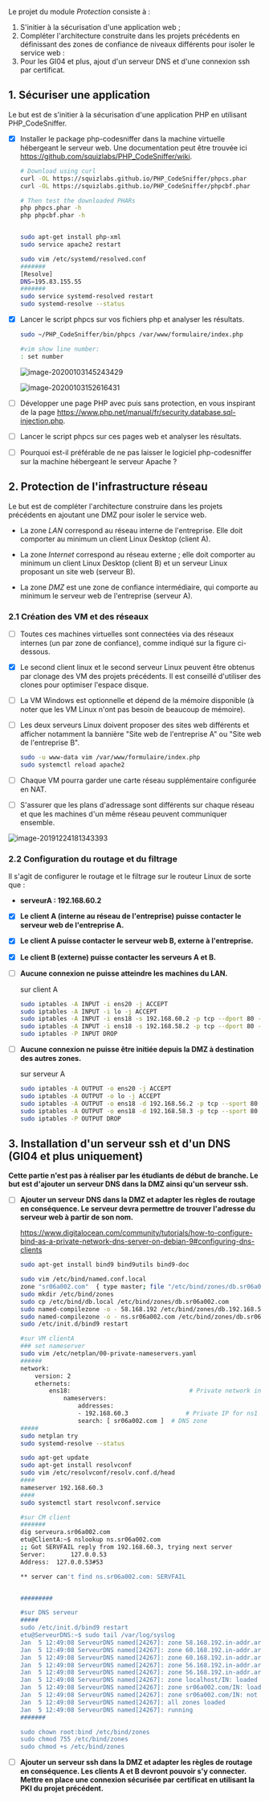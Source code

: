 Le projet du module *Protection* consiste à :

1. S'initier à la sécurisation d'une application web ;
2. Compléter l'architecture construite dans les projets précédents en définissant des zones de confiance de niveaux différents pour isoler le service web :
3. Pour les GI04 et plus, ajout d'un serveur DNS et d'une connexion ssh par certificat.



## 1. Sécuriser une application

Le but est de s'initier à la sécurisation d'une application PHP en utilisant PHP_CodeSniffer.

* [x] Installer le package php-codesniffer dans la machine virtuelle hébergeant le serveur web. Une documentation peut être trouvée ici https://github.com/squizlabs/PHP_CodeSniffer/wiki.

  ```bash
  # Download using curl
  curl -OL https://squizlabs.github.io/PHP_CodeSniffer/phpcs.phar
  curl -OL https://squizlabs.github.io/PHP_CodeSniffer/phpcbf.phar
  
  # Then test the downloaded PHARs
  php phpcs.phar -h
  php phpcbf.phar -h
  
  
  sudo apt-get install php-xml
  sudo service apache2 restart
  ```

  ```bash
  sudo vim /etc/systemd/resolved.conf 
  #######
  [Resolve]
  DNS=195.83.155.55
  #######
  sudo service systemd-resolved restart
  sudo systemd-resolve --status
  ```

  

* [x] Lancer le script phpcs sur vos fichiers php et analyser les résultats.

  ```bash
  sudo ~/PHP_CodeSniffer/bin/phpcs /var/www/formulaire/index.php
  
  #vim show line number:
  : set number
  ```

  ![image-20200103145243429](./img/image-20200103145243429.png)

  ![image-20200103152616431](./img/image-20200103152616431.png)

* [ ] Développer une page PHP avec puis sans protection, en vous inspirant de la page https://www.php.net/manual/fr/security.database.sql-injection.php.

* [ ] Lancer le script phpcs sur ces pages web et analyser les résultats.

* [ ] Pourquoi est-il préférable de ne pas laisser le logiciel php-codesniffer sur la machine hébergeant le serveur Apache ?

## 2. Protection de l'infrastructure réseau

Le but est de compléter l'architecture construire dans les projets précédents en ajoutant une DMZ pour isoler le service web.

* La zone *LAN* correspond au réseau interne de l'entreprise. Elle doit comporter au minimum un client Linux Desktop (client A).

* La zone *Internet* correspond au réseau externe ; elle doit comporter au minimum un client Linux Desktop (client B) et un serveur Linux proposant un site web (serveur B).

* La zone *DMZ* est une zone de confiance intermédiaire, qui comporte au minimum le serveur web de l'entreprise (serveur A).



### 2.1 Création des VM et des réseaux

* [ ] Toutes ces machines virtuelles sont connectées via des réseaux internes (un par zone de confiance), comme indiqué sur la figure ci-dessous.

* [x] Le second client linux et le second serveur Linux peuvent être obtenus par clonage des VM des projets précédents. Il est conseillé d'utiliser des clones pour optimiser l'espace disque.

* [ ] La VM Windows est optionnelle et dépend de la mémoire disponible (à noter que les VM Linux n'ont pas besoin de beaucoup de mémoire).

* [ ] Les deux serveurs Linux doivent proposer des sites web différents et afficher notamment la bannière "Site web de l'entreprise A" ou "Site web de l'entreprise B".

  ```bash
  sudo -u www-data vim /var/www/formulaire/index.php
  sudo systemctl reload apache2
  ```

  

* [ ] Chaque VM pourra garder une carte réseau supplémentaire configurée en NAT.

* [ ] S'assurer que les plans d'adressage sont différents sur chaque réseau et que les machines d'un même réseau peuvent communiquer ensemble.

![image-20191224181343393](img/image-20191224181343393.png) 

### 2.2 Configuration du routage et du filtrage

Il s'agit de configurer le routage et le filtrage sur le routeur Linux de sorte que :

* **serveurA : 192.168.60.2**

* [x] **Le client A (interne au réseau de l'entreprise) puisse contacter le serveur web de l'entreprise A.**

* [x] **Le client A puisse contacter le serveur web B, externe à l'entreprise.**

* [x] **Le client B (externe) puisse contacter les serveurs A et B.**

* [ ] **Aucune connexion ne puisse atteindre les machines du LAN.**

  sur client A

  ```bash
  sudo iptables -A INPUT -i ens20 -j ACCEPT
  sudo iptables -A INPUT -i lo -j ACCEPT
  sudo iptables -A INPUT -i ens18 -s 192.168.60.2 -p tcp --dport 80 -j ACCEPT
  sudo iptables -A INPUT -i ens18 -s 192.168.58.2 -p tcp --dport 80 -j ACCEPT
  sudo iptables -P INPUT DROP
  ```

  

* [ ] **Aucune connexion ne puisse être initiée depuis la DMZ à destination des autres zones.**

  sur serveur A

  ```bash
  sudo iptables -A OUTPUT -o ens20 -j ACCEPT
  sudo iptables -A OUTPUT -o lo -j ACCEPT
  sudo iptables -A OUTPUT -o ens18 -d 192.168.56.2 -p tcp --sport 80 -j ACCEPT
  sudo iptables -A OUTPUT -o ens18 -d 192.168.58.3 -p tcp --sport 80 -j ACCEPT
  sudo iptables -P OUTPUT DROP
  ```

  

## **3. Installation d'un serveur ssh et d'un DNS (GI04 et plus uniquement)**

**Cette partie n'est pas à réaliser par les étudiants de début de branche. Le but est d'ajouter un serveur DNS dans la DMZ ainsi qu'un serveur ssh.**

* [ ] **Ajouter un serveur DNS dans la DMZ et adapter les règles de routage en conséquence. Le serveur devra permettre de trouver l'adresse du serveur web à partir de son nom.**

  https://www.digitalocean.com/community/tutorials/how-to-configure-bind-as-a-private-network-dns-server-on-debian-9#configuring-dns-clients

  ```bash
  sudo apt-get install bind9 bind9utils bind9-doc
  
  sudo vim /etc/bind/named.conf.local
  zone "sr06a002.com"  { type master; file "/etc/bind/zones/db.sr06a002.com"; };
  sudo mkdir /etc/bind/zones
  sudo cp /etc/bind/db.local /etc/bind/zones/db.sr06a002.com
  sudo named-compilezone -o - 58.168.192 /etc/bind/zones/db.192.168.58
  sudo named-compilezone -o - ns.sr06a002.com /etc/bind/zones/db.sr06a002.com
  sudo /etc/init.d/bind9 restart
  
  #sur VM clientA
  ### set nameserver
  sudo vim /etc/netplan/00-private-nameservers.yaml
  ######
  network:
      version: 2
      ethernets:
          ens18:                                 # Private network interface
              nameservers:
                  addresses:
                  - 192.168.60.3                # Private IP for ns1
                  search: [ sr06a002.com ]  # DNS zone
  #####
  sudo netplan try
  sudo systemd-resolve --status
  
  sudo apt-get update
  sudo apt-get install resolvconf
  sudo vim /etc/resolvconf/resolv.conf.d/head
  ####
  nameserver 192.168.60.3
  ####
  sudo systemctl start resolvconf.service
  
  #sur CM client
  #######
  dig serveura.sr06a002.com
  etu@ClientA:~$ nslookup ns.sr06a002.com
  ;; Got SERVFAIL reply from 192.168.60.3, trying next server
  Server:		127.0.0.53
  Address:	127.0.0.53#53
  
  ** server can't find ns.sr06a002.com: SERVFAIL
  
  
  #########
  
  #sur DNS serveur
  #####
  sudo /etc/init.d/bind9 restart
  etu@ServeurDNS:~$ sudo tail /var/log/syslog
  Jan  5 12:49:08 ServeurDNS named[24267]: zone 58.168.192.in-addr.arpa/IN: not loaded due to errors.
  Jan  5 12:49:08 ServeurDNS named[24267]: zone 60.168.192.in-addr.arpa/IN: loading from master file /etc/bind/zones/db.192.168.60 failed: permission denied
  Jan  5 12:49:08 ServeurDNS named[24267]: zone 60.168.192.in-addr.arpa/IN: not loaded due to errors.
  Jan  5 12:49:08 ServeurDNS named[24267]: zone 56.168.192.in-addr.arpa/IN: loading from master file /etc/bind/zones/db.192.168.56 failed: permission denied
  Jan  5 12:49:08 ServeurDNS named[24267]: zone 56.168.192.in-addr.arpa/IN: not loaded due to errors.
  Jan  5 12:49:08 ServeurDNS named[24267]: zone localhost/IN: loaded serial 2
  Jan  5 12:49:08 ServeurDNS named[24267]: zone sr06a002.com/IN: loading from master file /etc/bind/zones/db.sr06a002.com failed: permission denied
  Jan  5 12:49:08 ServeurDNS named[24267]: zone sr06a002.com/IN: not loaded due to errors.
  Jan  5 12:49:08 ServeurDNS named[24267]: all zones loaded
  Jan  5 12:49:08 ServeurDNS named[24267]: running
  #######
  
  sudo chown root:bind /etc/bind/zones
  sudo chmod 755 /etc/bind/zones
  sudo chmod +s /etc/bind/zones
  ```

  

* [ ] **Ajouter un serveur ssh dans la DMZ et adapter les règles de routage en conséquence. Les clients A et B devront pouvoir s'y connecter. Mettre en place une connexion sécurisée par certificat en utilisant la PKI du projet précédent.**